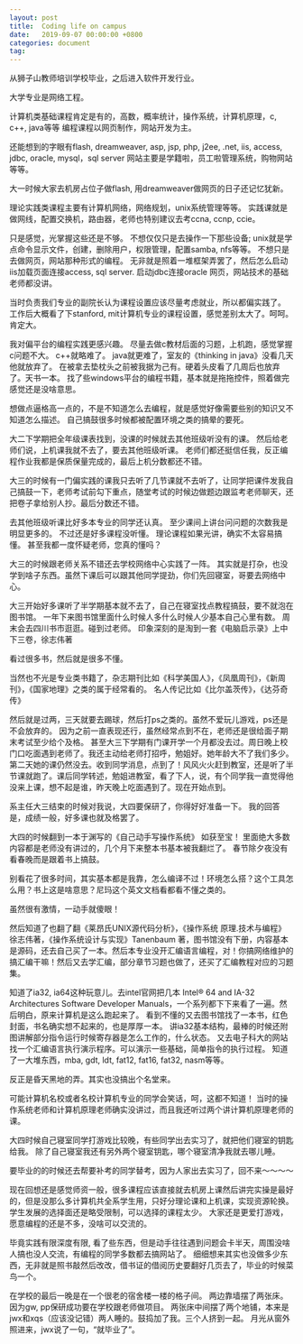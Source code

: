 ```yaml
---
layout: post
title:  Coding life on campus
date:   2019-09-07 00:00:00 +0800
categories: document
tag: 
---
```

 从狮子山教师培训学校毕业，之后进入软件开发行业。

 大学专业是网络工程。

 计算机类基础课程肯定是有的，高数，概率统计，操作系统，计算机原理，c, c++, java等等
 编程课程以网页制作，网站开发为主。

 还能想到的字眼有flash, dreamweaver, asp, jsp, php, j2ee, .net, iis, access, jdbc, oracle, mysql，sql server
 网站主要是学籍啦，员工啦管理系统，购物网站等等。

 大一时候大家去机房占位子做flash, 用dreamweaver做网页的日子还记忆犹新。

 理论实践类课程主要有计算机网络，网络规划，unix系统管理等等。
 实践课就是做网线，配置交换机，路由器，老师也特别建议去考ccna, ccnp, ccie。

 只是感觉，光掌握这些还是不够。
 不想仅仅只是去操作一下那些设备; unix就是学点命令显示文件，创建，删除用户，权限管理，配置samba, nfs等等。
 不想只是去做网页，网站那种形式的编程。
 无非就是照着一堆框架弄罢了，然后怎么启动iis加载页面连接access, sql server. 启动jdbc连接oracle
 网页，网站技术的基础老师都没讲。

 当时负责我们专业的副院长认为课程设置应该尽量考虑就业，所以都偏实践了。
 工作后大概看了下stanford, mit计算机专业的课程设置，感觉差别太大了。呵呵。肯定大。

 我对偏平台的编程实践更感兴趣。
 尽量去做c教材后面的习题，上机跑，感觉掌握c问题不大。
 c++就略难了。
 java就更难了，室友的《thinking in java》没看几天他就放弃了。
 在被拿去垫枕头之前被我据为己有。硬着头皮看了几周后也放弃了。天书一本。
 找了些windows平台的编程书籍，基本就是拖拖控件，照着做完感觉还是没啥意思。

 想做点逼格高一点的，不是不知道怎么去编程，就是感觉好像需要些别的知识又不知道怎么描述。
 自己搞鼓很多时候都被配置环境之类的搞晕的要死。

大二下学期把全年级课表找到，没课的时候就去其他班级听没有的课。
然后给老师们说，上机课我就不去了，要去其他班级听课。
老师们都还挺信任我，反正编程作业我都是保质保量完成的，最后上机分数都还不错。

大三的时候有一门偏实践的课我只去听了几节课就不去听了，让同学把课件发我自己搞鼓一下，老师考试前勾下重点，随堂考试的时候边做题边跟监考老师聊天，还把卷子拿给别人抄。最后分数还不错。

去其他班级听课比好多本专业的同学还认真。
至少课间上讲台问问题的次数我是明显更多的。
不过还是好多课程没听懂。
理论课程如果光讲，确实不太容易搞懂。
甚至我都一度怀疑老师，您真的懂吗？

大三的时候跟老师关系不错还去学校网络中心实践了一阵。
其实就是打杂，也没学到啥子东西。虽然下课后可以跟其他同学提劲，你们先回寝室，哥要去网络中心。

大三开始好多课听了半学期基本就不去了，自己在寝室找点教程搞鼓，要不就泡在图书馆。
一年下来图书馆里面什么时候人多什么时候人少基本自己心里有数。
周末会去四川书市逛逛。碰到过老师。
印象深刻的是淘到一套《电脑启示录》上中下三卷，徐志伟著

看过很多书，然后就是很多不懂。

当然也不光是专业类书籍了，杂志期刊比如《科学美国人》，《凤凰周刊》，《新周刊》，《国家地理》之类的属于经常看的。
名人传记比如《比尔盖茨传》，《达芬奇传》

然后就是过两，三天就要去踢球，然后打ps之类的。虽然不爱玩儿游戏，ps还是不会放弃的。
因为之前一直表现还行，虽然经常点到不在，老师还是很给面子期末考试至少给个及格。
甚至大三下学期有门课开学一个月都没去过。周日晚上校门口吃面遇到老师了。我还主动给老师打招呼，勉姐好。她年龄大不了我们多少。
第二天她的课仍然没去。收到同学消息，点到了！风风火火赶到教室，还是听了半节课就跑了。课后同学转述，勉姐进教室，看了下人，说，有个同学我一直觉得他没来上课，想不起是谁，昨天晚上吃面遇到了。现在开始点到。

系主任大三结束的时候对我说，大四要保研了，你得好好准备一下。
我的回答是，成绩一般，好多课也就及格罢了。

大四的时候翻到一本于渊写的《自己动手写操作系统》
如获至宝！
里面绝大多数内容都是老师没有讲过的，几个月下来整本书基本被我翻烂了。
春节除夕夜没有看春晚而是跟着书上搞鼓。

别看花了很多时间，其实基本都是我靠，怎么编译不过！环境怎么搭？这个工具怎么用？书上这是啥意思？尼玛这个英文文档看都看不懂之类的。

虽然很有激情，一动手就傻眼！

然后知道了也翻了翻《莱昂氏UNIX源代码分析》，《操作系统 原理.技术与编程》徐志伟著，《操作系统设计与实现》Tanenbaum 著，图书馆没有下册，内容基本是源码，还去自己买了一本。然后本专业没开汇编语言编程，对！你搞网络维护的搞汇编干嘛！然后又去学汇编，部分章节习题也做了，还买了汇编教程对应的习题集。

知道了ia32, ia64这种玩意儿。去intel官网把几本 Intel® 64 and IA-32 Architectures Software Developer Manuals，一个系列都下下来看了一遍。然后明白，原来计算机是这么跑起来了。
看到不懂的又去图书馆找了一本书，红色封面，书名确实想不起来的，也是厚厚一本。
讲ia32基本结构，最棒的时候还附图讲解部分指令运行时候寄存器是怎么工作的，什么状态。
又去电子科大的网站找一个汇编语言执行演示程序。可以演示一些基础，简单指令的执行过程。
知道了一大堆东西，mba, gdt, ldt, fat12, fat16, fat32, nasm等等。

反正是昏天黑地的弄。其实也没搞出个名堂来。

可能计算机名校或者名校计算机专业的同学会笑话，呵，这都不知道！
当时的操作系统老师和计算机原理老师确实没讲过，而且我还听过两个讲计算机原理老师的课。

大四时候自己寝室同学打游戏比较晚，有些同学出去实习了，就把他们寝室的钥匙给我。
除了自己寝室我还有另外两个寝室钥匙，哪个寝室清净我就去哪儿睡。

要毕业的的时候还去帮要补考的同学替考，因为人家出去实习了，回不来～～～～

现在回想还是感觉师资一般，很多课程应该直接就去机房上课然后讲完实操是最好的，但是没那么多计算机共全系学生用，只好分理论课和上机课，实现资源轮换。
学生发展的选择面还是略受限制，可以选择的课程太少。
大家还是更爱打游戏，愿意编程的还是不多，没啥可以交流的。

毕竟实践有限深度有限, 看了些东西，但是动手往往遇到问题会卡半天，周围没啥人搞也没人交流，有编程的同学多数都去搞网站了。
细细想来其实也没做多少东西，无非就是照书敲然后改改，借书证的借阅历史要翻好几页去了，毕业的时候菜鸟一个。

在学校的最后一晚是在一个很老的宿舍楼一楼的格子间。
两边靠墙摆了两张床。因为gw, pp保研成功要在学校跟老师做项目。
两张床中间摆了两个地铺，本来是 jwx和xqs（应该没记错）两人睡的。鼓捣加了我。三个人挤到一起。
月光从窗外照进来，jwx说了一句，“就毕业了”。
